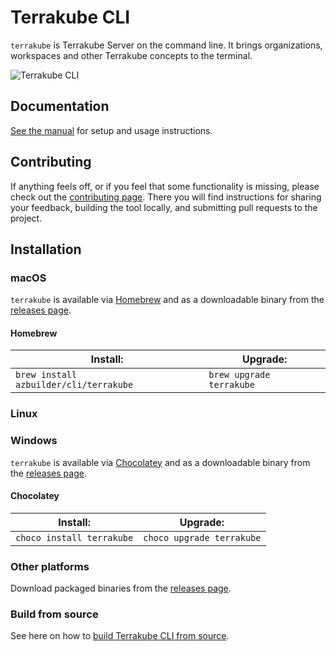 # Terrakube CLI
`terrakube` is Terrakube Server on the command line. It brings organizations, workspaces and other Terrakube concepts to the terminal.

<img src='https://svgshare.com/i/aw1.svg' title='Terrakube CLI' />

## Documentation

[See the manual][manual] for setup and usage instructions.
## Contributing

If anything feels off, or if you feel that some functionality is missing, please check out the [contributing page][contributing]. There you will find instructions for sharing your feedback, building the tool locally, and submitting pull requests to the project.

## Installation

### macOS
`terrakube` is available via [Homebrew][] and as a downloadable binary from the [releases page][].


#### Homebrew

| Install:          | Upgrade:          |
| ----------------- | ----------------- |
| `brew install azbuilder/cli/terrakube` | `brew upgrade terrakube` |


### Linux


### Windows

`terrakube` is available via [Chocolatey][] and as a downloadable binary from the [releases page][].

#### Chocolatey

| Install:           | Upgrade:           |
| ------------------ | ------------------ |
| `choco install terrakube` | `choco upgrade terrakube` |


### Other platforms

Download packaged binaries from the [releases page][].

### Build from source

See here on how to [build Terrakube CLI from source][build from source].

[manual]: https://terrakube.gitbook.io/terrakube/cli/install
[Homebrew]: https://brew.sh
[Chocolatey]: https://chocolatey.org
[releases page]: https://github.com/azbuilder/terrakube-cli/releases/latest
[contributing]: ./.github/CONTRIBUTING.md
[build from source]: ./docs/source.md
